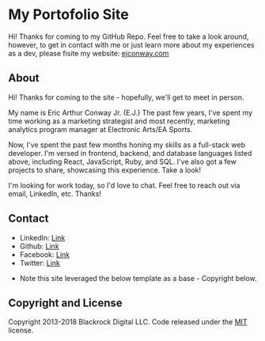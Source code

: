 # My Portofolio Site

Hi! Thanks for coming to my GitHub Repo. Feel free to take a look around, however, to get in contact with me or just learn more about my experiences as a dev, please fisite my website: [ejconway.com](http://ejconway.com)

## About

Hi! Thanks for coming to the site - hopefully, we'll get to meet in person.

My name is Eric Arthur Conway Jr. (E.J.) The past few years, I've spent my time working as
a marketing strategist and most recently, marketing analytics program manager at Electronic Arts/EA Sports.

Now, I've spent the past few months honing my skills as a full-stack web developer.
I'm versed in frontend, backend, and database languages listed above, including React, JavaScript, Ruby, and SQL.
I've also got a few projects to share, showcasing this experience. Take a look!

I'm looking for work today, so I'd love to chat. Feel free to reach out via email,
LinkedIn, etc. Thanks!

## Contact

- LinkedIn: [Link](https://www.linkedin.com/in/eric-conway-a1bb675b/)
- Github: [Link](https://github.com/eaconway)
- Facebook: [Link](https://www.facebook.com/profile.php?id=702097197)
- Twitter: [Link](https://twitter.com/iceman2163?lang=en)

* Note this site leveraged the below template as a base - Copyright below.

## Copyright and License

Copyright 2013-2018 Blackrock Digital LLC. Code released under the [MIT](https://github.com/BlackrockDigital/startbootstrap-agency/blob/gh-pages/LICENSE) license.
